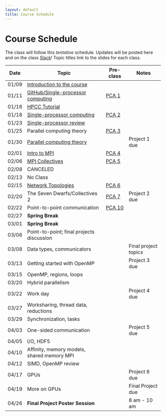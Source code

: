 ```yaml
---
layout: default
title: Course Schedule
---
```


# Course Schedule

The class will follow this _tentative_ schedule. Updates will be posted here and on the class [Slack](http://cmse-822.slack.com)!
Topic titles link to the slides for each class.

| Date  | Topic                                                             | Pre-class                      | Notes                |
| ----- | ----------------------------------------------------------------- | ------------------------------ | -------------------- |
| 01/09 | [Introduction to the course](assets/Lecture0.pdf)                 |                                |                      |
| 01/11 | [GitHub/Single-processor computing](assets/Lecture1.pdf)          | [PCA 1](assignments/pca1.md)   |                      |
| 01/16 | [HPCC Tutorial](assets/20240116-Introduction_to_the_MSU_HPCC.pdf) |                                |                      |
| 01/18 | [Single-processor computing](assets/Lecture2.pdf)                 | [PCA 2](assignments/pca2.md)   |                      |
| 01/23 | [Single-processor review](assets/Lecture3.pdf)                    |                                |                      |
| 01/25 | Parallel computing theory                                         | [PCA 3](assignments/pca3.md)   |                      |
| 01/30 | [Parallel computing theory](assets/Lecture4.pdf)                  |                                | Project 1 due        |
| 02/01 | [Intro to MPI](assets/Lecture5.pdf)                               | [PCA 4](assignments/pca4.md)   |                      |
| 02/06 | [MPI Collectives](assets/Lecture6.pdf)                            | [PCA 5](assignments/pca5.md)   |                      |
| 02/08 | CANCELED                                                          |                                |                      |
| 02/13 | No Class                                                          |                                |                      |
| 02/15 | [Network Topologies](assets/Lecture7.pdf)                         | [PCA 6](assignments/pca6.md)   |                      |
| 02/20 | The Seven Dwarfs/Collectives 2                                    | [PCA 7](assignments/pca7.md)   | Project 2 due        |
| 02/22 | Point-to-point communication                                      | [PCA 10](assignments/pca10.md) |                      |
| 02/27 | **Spring Break**                                                  |                                |                      |
| 03/01 | **Spring Break**                                                  |                                |                      |
| 03/06 | Point-to-point; final projects discussion                         |                                |                      |
| 03/08 | Data types, communicators                                         |                                | Final project topics |
| 03/13 | Getting started with OpenMP                                       |                                | Project 3 due        |
| 03/15 | OpenMP, regions, loops                                            |                                |                      |
| 03/20 | Hybrid parallelism                                                |                                |                      |
| 03/22 | Work day                                                          |                                | Project 4 due        |
| 03/27 | Worksharing, thread data, reductions                              |                                |                      |
| 03/29 | Synchronization, tasks                                            |                                |                      |
| 04/03 | One-sided communication                                           |                                | Project 5 due        |
| 04/05 | I/O, HDF5                                                         |                                |                      |
| 04/10 | Affinity, memory models, shared memory MPI                        |                                |                      |
| 04/12 | SIMD, OpenMP review                                               |                                |                      |
| 04/17 | GPUs                                                              |                                | Project 6 due        |
| 04/19 | More on GPUs                                                      |                                | Final Project due    |
| 04/26 | **Final Project Poster Session**                                  |                                | 8 am - 10 am         |
